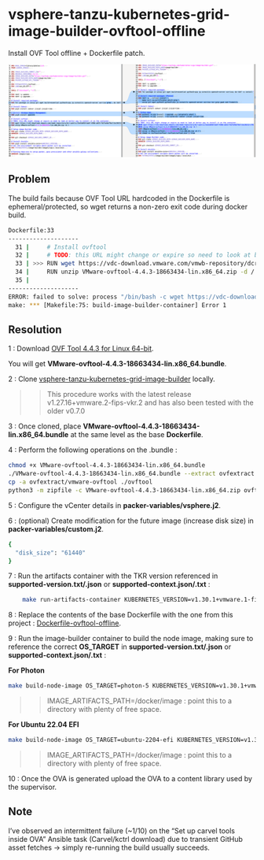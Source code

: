 # vsphere-tanzu-kubernetes-grid-image-builder-ovftool-offline

Install OVF Tool offline + Dockerfile patch.

![](./image.png)

## Problem

The build fails because OVF Tool URL hardcoded in the Dockerfile is ephemeral/protected, so wget returns a non-zero exit code during docker build.

```bash
Dockerfile:33
--------------------
  31 |     # Install ovftool
  32 |     # TODO: this URL might change or expire so need to look at better way to install it on the container.
  33 | >>> RUN wget https://vdc-download.vmware.com/vmwb-repository/dcr-public/2ee5a010-babf-450b-ab53-fb2fa4de79af/2a136212-2f83-4f5d-a419-232f34dc08cf/VMware-ovftool-4.4.3-18663434-lin.x86_64.zip
  34 |     RUN unzip VMware-ovftool-4.4.3-18663434-lin.x86_64.zip -d /
  35 |
--------------------
ERROR: failed to solve: process "/bin/bash -c wget https://vdc-download.vmware.com/vmwb-repository/dcr-public/2ee5a010-babf-450b-ab53-fb2fa4de79af/2a136212-2f83-4f5d-a419-232f34dc08cf/VMware-ovftool-4.4.3-18663434-lin.x86_64.zip" did not complete successfully: exit code: 6
make: *** [Makefile:75: build-image-builder-container] Error 1
```

## Resolution 

1 : Download [OVF Tool 4.4.3 for Linux 64-bit](https://developer.broadcom.com/tools/open-virtualization-format-ovf-tool/4.4.3).

You will get **VMware-ovftool-4.4.3-18663434-lin.x86_64.bundle**.

2 : Clone [vsphere-tanzu-kubernetes-grid-image-builder](https://github.com/vmware-tanzu/vsphere-tanzu-kubernetes-grid-image-builder) locally.
>> This procedure works with the latest release v1.27.16+vmware.2-fips-vkr.2 and has also been tested with the older v0.7.0

3 : Once cloned, place **VMware-ovftool-4.4.3-18663434-lin.x86_64.bundle** at the same level as the base **Dockerfile**.

4 : Perform the following operations on the .bundle :

```bash
chmod +x VMware-ovftool-4.4.3-18663434-lin.x86_64.bundle
./VMware-ovftool-4.4.3-18663434-lin.x86_64.bundle --extract ovfextract
cp -a ovfextract/vmware-ovftool ./ovftool
python3 -m zipfile -c VMware-ovftool-4.4.3-18663434-lin.x86_64.zip ovftool
```

5 : Configure the vCenter details in **packer-variables/vsphere.j2**.

6 : (optional) Create modification for the future image (increase disk size) in **packer-variables/custom.j2**.

```bash
{
  "disk_size": "61440"
}
```

7 : Run the artifacts container with the TKR version referenced in **supported-version.txt/.json** or **supported-context.json/.txt** : 

```bash
    make run-artifacts-container KUBERNETES_VERSION=v1.30.1+vmware.1-fips
```

8 : Replace the contents of the base Dockerfile with the one from this project : [Dockerfile-ovftool-offline](./Dockerfile-ovftool-offline).

9 : Run the image-builder container to build the node image, making sure to reference the correct **OS_TARGET** in **supported-version.txt/.json** or **supported-context.json/.txt** : 

**For Photon**

```bash
make build-node-image OS_TARGET=photon-5 KUBERNETES_VERSION=v1.30.1+vmware.1-fips TKR_SUFFIX=pho-vmdk60 HOST_IP=XXX.XXX.XXX.XXX IMAGE_ARTIFACTS_PATH=/docker/image ARTIFACTS_CONTAINER_PORT=8081 PACKER_HTTP_PORT=8082
```
>> IMAGE_ARTIFACTS_PATH=/docker/image : point this to a directory with plenty of free space.

**For Ubuntu 22.04 EFI** 

```bash
make build-node-image OS_TARGET=ubuntu-2204-efi KUBERNETES_VERSION=v1.30.1+vmware.1-fips TKR_SUFFIX=ubu-vmdk60 HOST_IP=XXX.XXX.XXX.XXX IMAGE_ARTIFACTS_PATH=/docker/image ARTIFACTS_CONTAINER_PORT=8081 PACKER_HTTP_PORT=8082
```
>> IMAGE_ARTIFACTS_PATH=/docker/image : point this to a directory with plenty of free space.

10 : Once the OVA is generated upload the OVA to a content library used by the supervisor.

## Note
I’ve observed an intermittent failure (~1/10) on the “Set up carvel tools inside OVA” Ansible task (Carvel/kctrl download) due to transient GitHub asset fetches -> simply re-running the build usually succeeds.